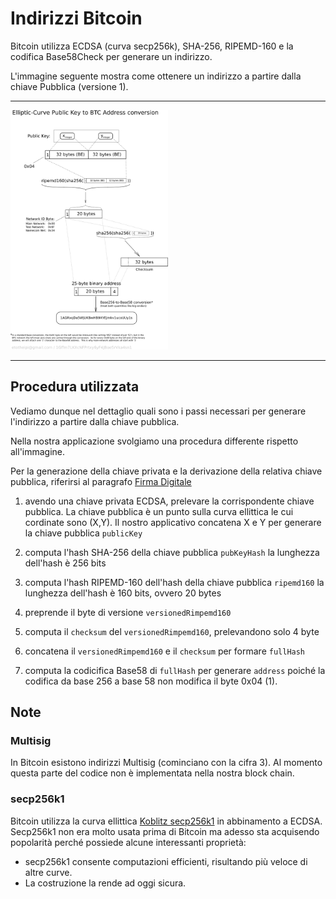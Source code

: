 # Indirizzi Bitcoin

Bitcoin utilizza ECDSA (curva secp256k), SHA-256, RIPEMD-160 e la codifica Base58Check per generare un indirizzo.

L'immagine seguente mostra come ottenere un indirizzo a partire dalla chiave Pubblica (versione 1).

---

<img src="./img/indirizzo.png" alt="bitcoin-address-generation" width="50%"/>

---

## Procedura utilizzata

Vediamo dunque nel dettaglio quali sono i passi necessari per generare l'indirizzo a partire dalla chiave pubblica.

Nella nostra applicazione svolgiamo una procedura differente rispetto all'immagine.

Per la generazione della chiave privata e la derivazione della relativa chiave pubblica, riferirsi al paragrafo [Firma Digitale](firma-digitale)

1. avendo una chiave privata ECDSA, prelevare la corrispondente chiave pubblica.
La chiave pubblica è un punto sulla curva ellittica le cui cordinate sono (X,Y). Il nostro applicativo concatena X e Y per generare la chiave pubblica `publicKey`

2. computa l'hash SHA-256 della chiave pubblica `pubKeyHash`
la lunghezza dell'hash è 256 bits

3. computa l'hash RIPEMD-160 dell'hash della chiave pubblica `ripemd160`
la lunghezza dell'hash è 160 bits, ovvero 20 bytes
4. preprende il byte di versione `versionedRimpemd160`
5. computa il `checksum` del `versionedRimpemd160`, prelevandono solo 4 byte
6. concatena il `versionedRimpemd160` e il `checksum` per formare `fullHash`
7. computa la codicifica Base58 di `fullHash` per generare `address`
poiché la codifica da base 256 a base 58 non modifica il byte 0x04 (1).

## Note

### Multisig

In Bitcoin esistono indirizzi Multisig (cominciano con la cifra 3).
Al momento questa parte del codice non è implementata nella nostra block chain.

### secp256k1

Bitcoin utilizza la curva ellittica [Koblitz secp256k1](https://github.com/bitcoin-core/secp256k1) in abbinamento a ECDSA.
Secp256k1 non era molto usata prima di Bitcoin ma adesso sta acquisendo popolarità perché possiede alcune interessanti proprietà:

* secp256k1 consente computazioni efficienti, risultando più veloce di altre curve.
* La costruzione la rende ad oggi sicura.
